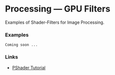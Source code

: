 Processing — GPU Filters
========================

Examples of Shader-Filters for Image Processing.

### Examples

    Coming soon ...

### Links

* [PShader Tutorial](http://www.processing.org/tutorials/pshader/)
